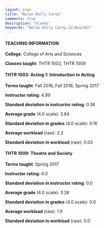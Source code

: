 ```yaml
---
layout: page
title: "Nolan Kelly Carey" 
comments: true
description: "blanks"
keywords: "Nolan Kelly Carey,CU,Boulder"
---
```

<head>
<script src="https://ajax.googleapis.com/ajax/libs/jquery/2.1.3/jquery.min.js"></script>
<script src="https://dl.dropboxusercontent.com/s/pc42nxpaw1ea4o9/highcharts.js?dl=0"></script>
<!-- <script src="../assets/js/highcharts.js"></script> -->
<style type="text/css">@font-face {
	font-family: "Bebas Neue";
	src: url(https://www.filehosting.org/file/details/544349/BebasNeue Regular.otf) format("opentype");
	}
	h1.Bebas { 
		font-family: "Bebas Neue", Verdana, Tahoma;
	}
</style>
</head>
	   
#### TEACHING INFORMATION

**College**: College of Arts and Sciences

**Classes taught**: THTR 1003, THTR 1009

#### THTR 1003: Acting 1: Introduction to Acting

**Terms taught**: Fall 2016, Fall 2016, Spring 2017

**Instructor rating**: 4.99

**Standard deviation in instructor rating**: 0.36

**Average grade** (4.0 scale): 3.64

**Standard deviation in grades** (4.0 scale): 0.16

**Average workload** (raw): 2.2

**Standard deviation in workload** (raw): 0.03

#### THTR 1009: Theatre and Society

**Terms taught**: Spring 2017

**Instructor rating**: 4.0

**Standard deviation in instructor rating**: 0.0

**Average grade** (4.0 scale): 3.26

**Standard deviation in grades** (4.0 scale): 0.0

**Average workload** (raw): 1.9

**Standard deviation in workload** (raw): 0.0

